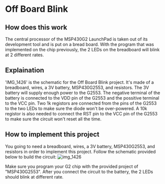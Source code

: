# Off Board Blink

## How does this work
The central processor of the MSP430G2 LaunchPad is taken out of its development tool and is put on a bread board.
With the program that was implemented on the chip previously, the 2 LEDs on the breadboard will blink at 2 different rates. 

## Explaination
'IMG_1426' is the schematic for the Off Board Blink project. 
It's made of a breadboard, wires, a 3V battery, MSP430G2553, and resistors. 
The 3V battery will supply enough power to the G2553. 
The negative terminal of the battery is connected to the VDD pin of the G2553 and the possitive terminal to the VCC pin. 
Two 1k registors are connected from the pins of the G2553 to the two LEDs to make sure the diode won't be over-powered. 
A 10k registor is also needed to connect the RST pin to the VCC pin of the G2553 to make sure the circuit won't reset all the time.

## How to implement this project
You going to need a breadboard, wires, a 3V battery, MSP430G2553, and resistors in order to implement this project.
Follow the schematic provided below to build the circuit:
![img_1426](https://user-images.githubusercontent.com/30231031/31590288-c5d1a48e-b1db-11e7-8128-cd8620249a8e.jpg)
 
Make sure you program your G2 chip with the provided project of "MSP430G2553".
After you connect the circuit to the battery, the 2 LEDs should blink at different rate. 
